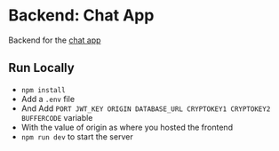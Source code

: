 # Backend: Chat App

Backend for the [chat app](https://github.com/arshGoyalDev/chat-app)

## Run Locally

- `npm install`
- Add a `.env` file
- And Add `PORT JWT_KEY ORIGIN DATABASE_URL CRYPTOKEY1 CRYPTOKEY2 BUFFERCODE` variable
- With the value of origin as where you hosted the frontend
- `npm run dev` to start the server